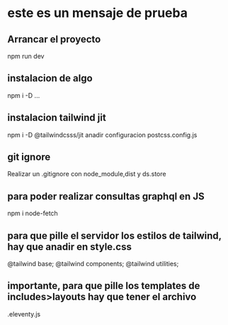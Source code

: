 # este es un mensaje de prueba 
## Arrancar el proyecto
npm run dev
## instalacion de algo
npm i -D ...
## instalacion tailwind jit
npm i -D @tailwindcsss/jit
anadir configuracion postcss.config.js
## git ignore
Realizar un .gitignore con node_module,dist y ds.store  
## para poder realizar consultas graphql en JS
npm i node-fetch
## para que pille el servidor los estilos de tailwind, hay que anadir en style.css
@tailwind base;
@tailwind components;
@tailwind utilities;
## importante, para que pille los templates de includes>layouts hay que tener el archivo
.eleventy.js

